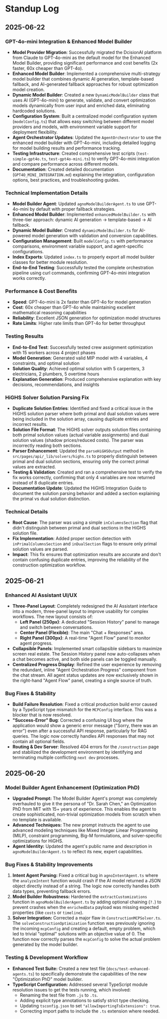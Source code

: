 # Standup Log

## 2025-06-22

### GPT-4o-mini Integration & Enhanced Model Builder
- **Model Provider Migration**: Successfully migrated the DcisionAI platform from Claude to GPT-4o-mini as the default model for the Enhanced Model Builder, providing significant performance and cost benefits (2x faster, 60x cheaper than GPT-4o).
- **Enhanced Model Builder**: Implemented a comprehensive multi-strategy model builder that combines dynamic AI generation, template-based fallback, and AI-generated fallback approaches for robust optimization model creation.
- **Dynamic Model Builder**: Created a new `DynamicModelBuilder` class that uses AI (GPT-4o-mini) to generate, validate, and convert optimization models dynamically from user input and enriched data, eliminating hardcoded solutions.
- **Configuration System**: Built a centralized model configuration system (`modelConfig.ts`) that allows easy switching between different model providers and models, with environment variable support for deployment flexibility.
- **Agent Orchestrator Updates**: Updated the `AgentOrchestrator` to use the enhanced model builder with GPT-4o-mini, including detailed logging for model building results and performance tracking.
- **Testing Infrastructure**: Created comprehensive test scripts (`test-simple-gpt4o.ts`, `test-gpt4o-mini.ts`) to verify GPT-4o-mini integration and compare performance across different models.
- **Documentation**: Created detailed documentation (`GPT4O_MINI_INTEGRATION.md`) explaining the integration, configuration options, best practices, and troubleshooting guides.

### Technical Implementation Details
- **Model Builder Agent**: Updated `agnoModelBuilderAgent.ts` to use GPT-4o-mini by default with proper fallback strategies.
- **Enhanced Model Builder**: Implemented `enhancedModelBuilder.ts` with three-tier approach: dynamic AI generation → template-based → AI fallback.
- **Dynamic Model Builder**: Created `dynamicModelBuilder.ts` for AI-powered model generation with validation and conversion capabilities.
- **Configuration Management**: Built `modelConfig.ts` with performance comparisons, environment variable support, and agent-specific configurations.
- **Index Exports**: Updated `index.ts` to properly export all model builder classes for better module resolution.
- **End-to-End Testing**: Successfully tested the complete orchestration pipeline using curl commands, confirming GPT-4o-mini integration works correctly.

### Performance & Cost Benefits
- **Speed**: GPT-4o-mini is 2x faster than GPT-4o for model generation
- **Cost**: 60x cheaper than GPT-4o while maintaining excellent mathematical reasoning capabilities
- **Reliability**: Excellent JSON generation for optimization model structures
- **Rate Limits**: Higher rate limits than GPT-4o for better throughput

### Testing Results
- **End-to-End Test**: Successfully tested crew assignment optimization with 15 workers across 4 project phases
- **Model Generation**: Generated valid MIP model with 4 variables, 4 constraints, and optimal solution
- **Solution Quality**: Achieved optimal solution with 5 carpenters, 3 electricians, 2 plumbers, 5 overtime hours
- **Explanation Generation**: Produced comprehensive explanation with key decisions, recommendations, and insights

### HiGHS Solver Solution Parsing Fix
- **Duplicate Solution Entries**: Identified and fixed a critical issue in the HiGHS solution parser where both primal and dual solution values were being included in the solution array, causing duplicate entries and incorrect results.
- **Solution File Format**: The HiGHS solver outputs solution files containing both primal solution values (actual variable assignments) and dual solution values (shadow prices/reduced costs). The parser was incorrectly reading both sections.
- **Parser Enhancement**: Updated the `parseHiGHSOutput` method in `src/pages/api/_lib/solvers/highs.ts` to properly distinguish between primal and dual solution sections, ensuring only the correct primal values are extracted.
- **Testing & Validation**: Created and ran a comprehensive test to verify the fix works correctly, confirming that only 4 variables are now returned instead of 8 duplicate entries.
- **Documentation Update**: Updated the HiGHS Integration Guide to document the solution parsing behavior and added a section explaining the primal vs dual solution distinction.

### Technical Details
- **Root Cause**: The parser was using a simple `inColumnsSection` flag that didn't distinguish between primal and dual sections in the HiGHS solution file.
- **Fix Implementation**: Added proper section detection with `inPrimalColumnsSection` and `inDualSection` flags to ensure only primal solution values are parsed.
- **Impact**: This fix ensures that optimization results are accurate and don't contain confusing duplicate entries, improving the reliability of the construction optimization workflow.

## 2025-06-21

### Enhanced AI Assistant UI/UX
- **Three-Panel Layout**: Completely redesigned the AI Assistant interface into a modern, three-panel layout to improve usability for complex workflows. The new layout consists of:
  - **Left Panel (250px)**: A dedicated "Session History" panel to manage and switch between conversations.
  - **Center Panel (Flexible)**: The main "Chat + Responses" area.
  - **Right Panel (300px)**: A real-time "Agent Flow" panel to monitor agent progress.
- **Collapsible Panels**: Implemented smart collapsible sidebars to maximize screen real estate. The Session History panel now auto-collapses when a chat becomes active, and both side panels can be toggled manually.
- **Centralized Progress Display**: Refined the user experience by removing the redundant, inline "Agent Orchestration Progress" component from the chat stream. All agent status updates are now exclusively shown in the right-hand "Agent Flow" panel, creating a single source of truth.

### Bug Fixes & Stability
- **Build Failure Resolution**: Fixed a critical production build error caused by a TypeScript type mismatch for the `MCPConfig` interface. This was a blocker that is now resolved.
- **"Success-Error" Bug**: Corrected a confusing UI bug where the application would show a generic error message ("Sorry, there was an error") even after a successful API response, particularly for RAG queries. The logic now correctly handles API responses that may not contain all optional fields.
- **Routing & Dev Server**: Resolved 404 errors for the `/construction` page and stabilized the development environment by identifying and terminating multiple conflicting `next dev` processes.

## 2025-06-20

### Model Builder Agent Enhancement (Optimization PhD)
- **Upgraded Prompt:** The Model Builder Agent's prompt was completely overhauled to give it the persona of "Dr. Sarah Chen," an Optimization PhD from MIT with 15+ years of experience. This enables the agent to create sophisticated, non-trivial optimization models from scratch when no template is available.
- **Advanced Techniques:** The new prompt instructs the agent to use advanced modeling techniques like Mixed Integer Linear Programming (MILP), constraint programming, Big-M formulations, and solver-specific optimizations for HiGHS.
- **Agent Identity:** Updated the agent's public name and description in `agnoModelBuilderAgent.ts` to reflect its new, expert capabilities.

### Bug Fixes & Stability Improvements
1.  **Intent Agent Parsing:** Fixed a critical bug in `agnoIntentAgent.ts` where the `analyzeIntent` function would crash if the AI model returned a JSON object directly instead of a string. The logic now correctly handles both data types, preventing fallback errors.
2.  **Model Builder Robustness:** Hardened the `extractCustomizations` function in `agnoModelBuilderAgent.ts` by adding optional chaining (`?.`) to prevent crashes when the `enrichedData` payload was missing expected properties (like `costs` or `timeline`).
3.  **Solver Integration:** Corrected a major flaw in `ConstructionMCPSolver.ts`. The `solveConstructionOptimization` function was previously ignoring the incoming `mcpConfig` and creating a default, empty problem, which led to trivial "optimal" solutions with an objective value of 0. The function now correctly parses the `mcpConfig` to solve the actual problem generated by the model builder.

### Testing & Development Workflow
- **Enhanced Test Suite:** Created a new test file (`docs/test-enhanced-agents.ts`) to specifically demonstrate the capabilities of the new "Optimization PhD" model builder.
- **TypeScript Configuration:** Addressed several TypeScript module resolution issues to get the tests running, which involved:
    - Renaming the test file from `.js` to `.ts`.
    - Adding explicit type annotations to satisfy strict type checking.
    - Updating `tsconfig.json` to set `"allowImportingTsExtensions": true`.
    - Correcting import paths to include the `.ts` extension where needed. 
